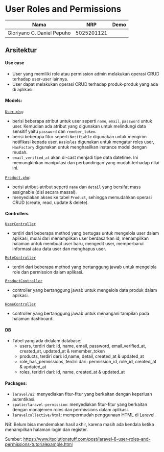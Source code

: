 # User Roles and Permissions


| Nama                      | NRP      | Demo |
|---------------------------|----------|------|
|Gloriyano C. Daniel Pepuho |5025201121|      |

## Arsitektur

#### Use case

- User yang memiliki role atau permission admin melakukan operasi CRUD terhadap user-user lainnya.
- User dapat melakukan operasi CRUD terhadap produk-produk yang ada di aplikasi.

#### Models:

[`User.php`](https://github.com/danielcristho/PBKK-Docs/blob/main/laravel/blog/app/Models/User.php):
- berisi beberapa atribut untuk user seperti `name`, `email`, `password` untuk user. Kemudian ada atribut yang digunakan untuk melindungi data sensitif yaitu `password` dan `remeber_token`.
- berisi beberapa fitur seperti `Notifiable` digunakan untuk mengirim notifikasi kepada user, `HasRoles` digunakan untuk mengatur roles user, `HasFactory` digunakan untuk menghasilkan instance model dengan mudah.
- `email_verified_at` akan di-cast menjadi tipe data datetime. Ini memungkinkan manipulasi dan perbandingan yang mudah terhadap nilai ini.

[`Product.php`](https://github.com/danielcristho/PBKK-Docs/blob/main/laravel/blog/app/Models/Product.php):
- berisi atribut-atribut seperti `name` dan `detail` yang bersifat mass assignable (disi secara massal).
- menyediakan akses ke tabel `Product`, sehingga memudahkan operasi CRUD (create, read, update & delete).

#### Controllers
[`UserController`](https://github.com/danielcristho/PBKK-Docs/blob/main/laravel/blog/app/Http/Controllers/UserController.php)
- terdiri dari beberapa method yang bertugas untuk mengelola user dalam aplikasi, mulai dari menampilkan user berdasarkan id, menampilkan halaman untuk membuat user baru, mengedit user, memperbarui informasi  atau data user dan menghapus user.

[`RoleController`](https://github.com/danielcristho/PBKK-Docs/blob/main/laravel/blog/app/Http/Controllers/RoleController.php)
- terdiri dari beberapa method yang bertanggung jawab untuk mengelola role dan permission dalam aplikasi.

[`ProductController`](https://github.com/danielcristho/PBKK-Docs/blob/main/laravel/blog/app/Http/Controllers/ProductController.php)
- controller yang bertanggung jawab untuk mengelola data produk dalam aplikasi.

[`HomeController`](https://github.com/danielcristho/PBKK-Docs/blob/main/laravel/blog/app/Http/Controllers/HomeController.php)
- controller yang bertanggung jawab untuk menangani tampilan pada halaman dashboard.

#### DB
- Tabel yang ada didalam database:
    - users, terdiri dari: id, name, email, password, email_verified_at, created_at, updated_at & remember_token
    - products, terdiri dari: id,name, detail, created_at & updated_at
    - role_has_permissions, terdiri dari: permission_id, role_id, created_at & updated_at
    - roles, teridiri dari: id, name, created_at & updated_at

#### Packages:
- `laravel/ui`: menyediakan fitur-fitur yang berkaitan dengan keperluan autentikasi.
- `spatie/laravel-permission`: menyediakan fitur-fitur yang berkaitan dengan manajemen roles dan permissions dalam aplikasi.
- `laravelcollective/html`: mempermudah penggunaan HTML di Laravel.


NB: Belum bisa mendemokan hasil akhir, karena masih ada kendala ketika menampilkan halaman login dan register.

Sumber: https://www.itsolutionstuff.com/post/laravel-8-user-roles-and-permissions-tutorialexample.html
